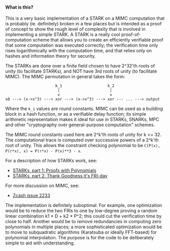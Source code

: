 #### What is this?

This is a very basic implementation of a STARK on a MIMC computation that is probably (ie. definitely) broken in a few places but is intended as a proof of concept to show the rough level of complexity that is involved in implementing a simple STARK. A STARK is a really cool proof-of-computation scheme that allows you to create an efficiently verifiable proof that some computation was executed correctly; the verification time only rises logarithmically with the computation time, and that relies only on hashes and information theory for security.

The STARKs are done over a finite field chosen to have 2^32'th roots of unity (to facilitate STARKs), and NOT have 3rd roots of unity (to facilitate MIMC). The MIMC permutation in general takes the form:

                          k_1                    k_2
                           |                      |
                           v                      v
    x0 ---> (x->x^3) ---> xor ---> (x->x^3) ---> xor --- ... ---> output

Where the `k_i` values are round constants. MIMC can be used as a building block in a hash function, or as a verifiable delay function; its simple arithmetic representation makes it ideal for use in STARKs, SNARKs, MPC and other "cryptography over general-purpose computation" schemes.

The MIMC round constants used here are 2^k'th roots of unity for k <= 32. The computational trace is computed over successive powers of a 2^k'th root of unity. This allows the constraint checking polynomial to be `C(P(x), P(r*x), x) = P(r*x) - P(x)**3 - x`.

For a description of how STARKs work, see:

* [STARKs, part 1: Proofs with Polynomials](https://vitalik.ca/general/2017/11/09/starks_part_1.html)
* [STARKs, part 2: Thank Goodness it's FRI-day](https://vitalik.ca/general/2017/11/22/starks_part_2.html)

For more discussion on MIMC, see:

* [Zcash issue 2233](https://github.com/zcash/zcash/issues/2233)

The implementation is definitely suboptimal. For example, one optimization would be to reduce the two FRIs to one by low-degree proving a random linear combination k1 * D + k2 * P^2; this could cut the verification time by close to half. Another would be to remove redundancies in computing zero polynomials in multiple places; a more sophisticated optimization would be to move to subquadratic algorithms (Karatsuba or ideally FFT-based) for polynomial interpolation. The purpose is for the code to be deliberately simple to aid with understanding.
